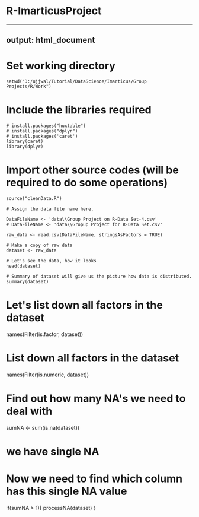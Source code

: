 # R-ImarticusProject
---
output: html_document
---


# Set working directory

```{r, eval=TRUE}
setwd("D:/ujjwal/Tutorial/DataScience/Imarticus/Group Projects/R/Work")
```


# Include the libraries required

```{r, eval=TRUE}
# install.packages("huxtable")
# install.packages("dplyr")
# install.packages('caret')
library(caret)
library(dplyr)
```

# Import other source codes (will be required to do some operations)

```{r, eval=TRUE}
source("cleanData.R")
```

```{r, eval=TRUE}
# Assign the data file name here.

DataFileName <- 'data\\Group Project on R-Data Set-4.csv'
# DataFileName <- 'data\\Gropup Project for R-Data Set.csv'

raw_data <- read.csv(DataFileName, stringsAsFactors = TRUE)
```

```{r, eval=FALSE}
# Make a copy of raw data 
dataset <- raw_data

# Let's see the data, how it looks
head(dataset)

# Summary of dataset will give us the picture how data is distributed.
summary(dataset)
```

# Let's list down all factors in the dataset
names(Filter(is.factor, dataset))

# List down all factors in the dataset
names(Filter(is.numeric, dataset))

# Find out how many NA's we need to deal with
sumNA <- sum(is.na(dataset))
# we have single NA

# Now we need to find which column has this single NA value

if(sumNA > 1){
  processNA(dataset)
}

